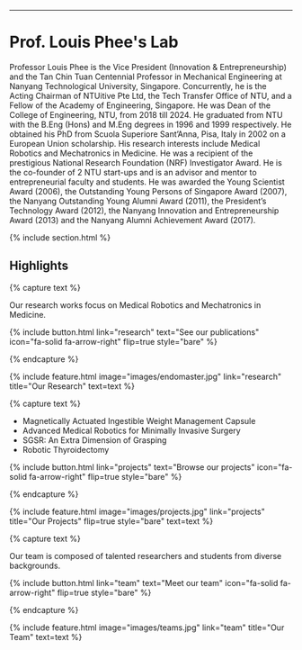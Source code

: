 ---

# Prof. Louis Phee's Lab

Professor Louis Phee is the Vice President (Innovation & Entrepreneurship) and the Tan Chin Tuan Centennial Professor in Mechanical Engineering at Nanyang Technological University, Singapore. Concurrently, he is the Acting Chairman of NTUitive Pte Ltd, the Tech Transfer Office of NTU, and a Fellow of the Academy of Engineering, Singapore.  He was Dean of the College of Engineering, NTU, from 2018 till 2024. He graduated from NTU with the B.Eng (Hons) and M.Eng degrees in 1996 and 1999 respectively. He obtained his PhD from Scuola Superiore Sant’Anna, Pisa, Italy in 2002 on a European Union scholarship. His research interests include Medical Robotics and Mechatronics in Medicine. He was a recipient of the prestigious National Research Foundation (NRF) Investigator Award. He is the co-founder of 2  NTU start-ups  and is  an  advisor and  mentor to entrepreneurial faculty and students. He was awarded the Young Scientist Award (2006), the Outstanding Young Persons of Singapore Award (2007), the Nanyang Outstanding Young Alumni Award (2011), the President’s Technology Award (2012), the Nanyang Innovation and Entrepreneurship Award (2013) and the Nanyang Alumni Achievement Award (2017). 



{% include section.html %}

## Highlights

{% capture text %}

Our research works focus on Medical Robotics and Mechatronics in Medicine.

{%
  include button.html
  link="research"
  text="See our publications"
  icon="fa-solid fa-arrow-right"
  flip=true
  style="bare"
%}

{% endcapture %}

{%
  include feature.html
  image="images/endomaster.jpg"
  link="research"
  title="Our Research"
  text=text
%}

{% capture text %}

* Magnetically Actuated Ingestible Weight Management Capsule
* Advanced Medical Robotics for Minimally Invasive Surgery
* SGSR: An Extra Dimension of Grasping
* Robotic Thyroidectomy

{%
  include button.html
  link="projects"
  text="Browse our projects"
  icon="fa-solid fa-arrow-right"
  flip=true
  style="bare"
%}

{% endcapture %}

{%
  include feature.html
  image="images/projects.jpg"
  link="projects"
  title="Our Projects"
  flip=true
  style="bare"
  text=text
%}

{% capture text %}

Our team is composed of talented researchers and students from diverse backgrounds.

{%
  include button.html
  link="team"
  text="Meet our team"
  icon="fa-solid fa-arrow-right"
  flip=true
  style="bare"
%}

{% endcapture %}

{%
  include feature.html
  image="images/teams.jpg"
  link="team"
  title="Our Team"
  text=text
%}

